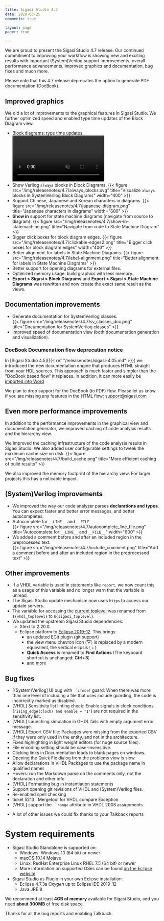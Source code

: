 ```yaml
---
title: Sigasi Studio 4.7
date: 2020-03-25
comments: true

layout: page
pager: true

---
```

We are proud to present the Sigasi Studio 4.7 release. Our continued commitment to improving your workflow is showing new and exciting results with important (System)Verilog support improvements, overall performance advancements, improved graphics and documentation, bug fixes and much more.

Please note that this 4.7 release deprecates the option to generate PDF documentation (DocBook).

## Improved graphics

We did a lot of improvements to the graphical features in Sigasi Studio. We further optimized speed and enabled type time updates of the Block Diagram view.

* Block diagrams: type time updates.
<video loop=true autoplay=true muted=true><source src="/img/releasenotes/4.7/type_time_block_diagram.mp4" type="video/mp4" ></video>
* Show Verilog `always` blocks in Block Diagrams.
{{< figure src="/img/releasenotes/4.7/always_blocks.svg" title="Visualize `always` blocks in SystemVerilog Block Diagrams" width="400" >}}
* Support Chinese, Japanese and Korean characters in diagrams.
{{< figure src="/img/releasenotes/4.7/japanese-diagram.png" title="Japanese characters in diagrams" width="600" >}}
* **Show in** support for state machine diagrams (navigate from source to diagram).
{{< figure src="/img/releasenotes/4.7/show-in-statemachine.png" title="Navigate from code to State Machine Diagram" >}}
* Bigger click boxes for block diagram edges.
{{< figure src="/img/releasenotes/4.7/clickable-edges2.png" title="Bigger click boxes for block diagram edges" width="400" >}}
* Better alignment for labels in State Machine Diagrams.
{{< figure src="/img/releasenotes/4.7/label-alignment.png" title="Better alignment for labels in State Machine Diagrams" >}}
* Better support for opening diagrams for external files.
* Optimized memory usage: build graphics with less memory.
* **Export > Sigasi > Block Diagrams** and **Export > Sigasi > State Machine Diagrams** was rewritten and now create the exact same result as the views.

## Documentation improvements

* Generate documentation for SystemVerilog classes.  
{{< figure src="/img/releasenotes/4.7/sv_classes_doc.png" title="Documentation for SystemVerilog classes" >}}
* Improved speed of documentation view (both documentation generation and visualization).


### DocBook Documenation flow deprecation notice

In [Sigasi Studio 4.5]({{< ref "/releasenotes/sigasi-4.05.md" >}}) we introduced the new documentation engine that produces HTML straight from your HDL sources. This approach is much faster and simpler than the "DocBook based flow" it replaces. In addition, it can more easily be [imported into Word](/tech/scale-diagrams-in-word)

We plan to drop support for the DocBook (to PDF) flow. Please let us know if you are missing any features in the HTML flow: <support@sigasi.com>


## Even more performance improvements

In addition to the performance improvements in the graphical view and documentation generator, we improved caching of code analysis results and the hierarchy view.

We improved the caching infrastructure of the code analysis results in Sigasi Studio. We also added user configurable settings to tweak the maximum cache size on disk.
{{< figure src="/img/releasenotes/4.7/build_cache.png" title="More efficient caching of build results" >}}

We also improved the memory footprint of the hierarchy view. For larger projects this has a noticable impact.


## (System)Verilog improvements

* We improved the way our code analyzer parses **declarations and types**. You can expect faster and better error messages, and better autocompletes.
* Autocomplete for `__LINE__` and `__FILE__`.  
{{< figure src="/img/releasenotes/4.7/autocomplete_line_file.png" title="Autocomplete for `__LINE__` and `__FILE__`" width="600" >}}
* We added a comment before and after an included region in the preprocessed text.  
{{< figure src="/img/releasenotes/4.7/include_comment.png" title="Add a comment before and after an included region in the preprocessed text" >}}

## Other improvements

* If a VHDL variable is used in statements like `report`, we now count this as a usage of this variable and no longer warn that the variable is unread.
* The Sigasi Studio update mechanism now uses `https` to access our update servers.
* The variable for accessing the [current toplevel](/manual/eclipse/tools/#variables-in-arguments) was renamed from `${vhdl_toplevel}` to `${sigasi_toplevel}`.
* We updated the upstream Sigasi Studio dependencies:
    * Xtext to 2.20.0.
    * Eclipse platform to [Eclipse 2019-12](https://www.eclipse.org/eclipseide/2019-12/noteworthy/). This brings:
        * an updated EGit plugin (git support)
        * the view menu chevron icon (▽) is replaced by a modern equivalent, the vertical ellipsis ( ⠇)
        * **Quick Access** is renamed to **Find Actions** (The keyboard shortcut is unchanged: **Ctrl+3**)
        * and [more](https://www.eclipse.org/eclipse/news/4.14/platform.php)

## Bug fixes

* \[(System)Verilog] UI bug with `` `ifndef`` guard: When there was more than one level of including a file that uses include guarding, the code is incorrectly marked as disabled.
* \[VHDL] Sensitivity list linting check: Enable signals in clock conditions (`rising_edge(clock) and enable = '1'`) are not required in the sensitivity list.
* \[VHDL] Launching simulation in GHDL fails with empty argument error message.
* \[VHDL] Export CSV file: Packages were missing from the exported CSV if they were only used in the entity, and not in the architecture.
* Fixed highlighting in light weight editors (for huge source files).
* File encoding setting should be case-insensitive.
* Clicking links in Documentation leads to blank pages on windows.
* Opening the Quick Fix dialog from the problems view is slow.
* Allow declarations in VHDL Packages to use the package name in qualified names
* Hovers: run the Markdown parse on the comments only, not the declaration and other info.
* \[VHDL] Formatting bug in instantiation statements
* Support opening git revisions of VHDL and (System)Verilog files.
* Re-enabled spell checking
* ticket 5213 : Mergetool for VHDL compare Exception
* \[VHDL] support the `` `range`` attribute in VHDL 2008 assignments

+ A lot of other issues we could fix thanks to your Talkback reports

# System requirements

* Sigasi Studio Standalone is supported on:
    * Windows: Windows 10 (64 bit) or newer
    * macOS 10.14 Mojave
    * Linux: RedHat Enterprise Linux RHEL 7.5 (64 bit) or newer
    * More information on supported OSes can be found [on the Eclipse website](https://www.eclipse.org/projects/project-plan.php?planurl=http://www.eclipse.org/eclipse/development/plans/eclipse_project_plan_4_10.xml#target_environments)
* Sigasi Studio as Plugin in your own Eclipse installation:
    * Eclipse 4.7.3a *Oxygen* up to Eclipse IDE 2019-12
    * Java JRE 8

We recommend at least **4GB of memory** available for Sigasi Studio,
and you need **about 300MB** of free disk space.

Thanks for all the bug reports and enabling Talkback.
